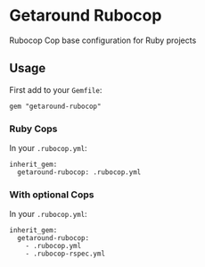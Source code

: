 # Getaround Rubocop

Rubocop Cop base configuration for Ruby projects

## Usage

First add to your `Gemfile`:

```
gem "getaround-rubocop"
```

### Ruby Cops

In your `.rubocop.yml`:

```
inherit_gem:
  getaround-rubocop: .rubocop.yml
```

### With optional Cops

In your `.rubocop.yml`:

```
inherit_gem:
  getaround-rubocop:
    - .rubocop.yml
    - .rubocop-rspec.yml
```